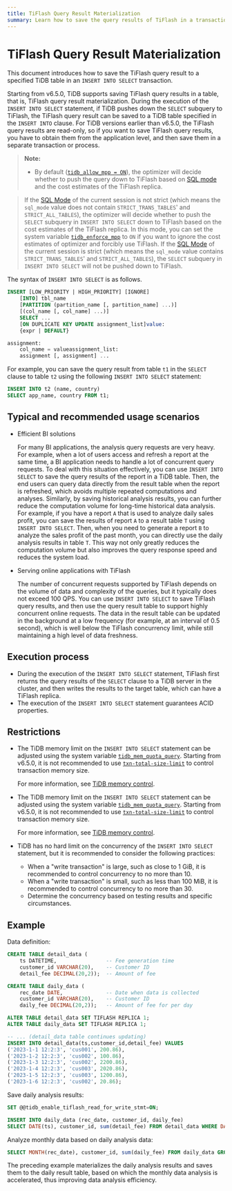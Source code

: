 ```yaml
---
title: TiFlash Query Result Materialization
summary: Learn how to save the query results of TiFlash in a transaction.
---
```


# TiFlash Query Result Materialization

This document introduces how to save the TiFlash query result to a specified TiDB table in an `INSERT INTO SELECT` transaction.

Starting from v6.5.0, TiDB supports saving TiFlash query results in a table, that is, TiFlash query result materialization. During the execution of the `INSERT INTO SELECT` statement, if TiDB pushes down the `SELECT` subquery to TiFlash, the TiFlash query result can be saved to a TiDB table specified in the `INSERT INTO` clause. For TiDB versions earlier than v6.5.0, the TiFlash query results are read-only, so if you want to save TiFlash query results, you have to obtain them from the application level, and then save them in a separate transaction or process.

> **Note:**
>
> - By default ([`tidb_allow_mpp = ON`](/system-variables.md#tidb_allow_mpp-new-in-v50)), the optimizer will decide whether to push the query down to TiFlash based on [SQL mode](/sql-mode.md) and the cost estimates of the TiFlash replica. 

> If the [SQL Mode](/sql-mode.md) of the current session is not strict (which means the `sql_mode` value does not contain `STRICT_TRANS_TABLES`' and `STRICT_ALL_TABLES`), the optimizer will decide whether to push the `SELECT` subquery in `INSERT INTO SELECT` down to TiFlash based on the cost estimates of the TiFlash replica. In this mode, you can set the system variable [`tidb_enforce_mpp`](/system-variables.md#tidb_enforce_mpp-new-in-v51) to `ON` if you want to ignore the cost estimates of optimizer and forcibly use TiFlash. 
> If the [SQL Mode](/sql-mode.md) of the current session is strict (which means the `sql_mode` value contains `STRICT_TRANS_TABLES`' and `STRICT_ALL_TABLES`), the `SELECT` subquery in `INSERT INTO SELECT` will not be pushed down to TiFlash.

The syntax of `INSERT INTO SELECT` is as follows.

```sql
INSERT [LOW_PRIORITY | HIGH_PRIORITY] [IGNORE]
    [INTO] tbl_name
    [PARTITION (partition_name [, partition_name] ...)]
    [(col_name [, col_name] ...)]
    SELECT ...
    [ON DUPLICATE KEY UPDATE assignment_list]value:
    {expr | DEFAULT}

assignment:
    col_name = valueassignment_list:
    assignment [, assignment] ...
```

For example, you can save the query result from table `t1` in the `SELECT` clause to table `t2` using the following `INSERT INTO SELECT` statement:

```sql
INSERT INTO t2 (name, country)
SELECT app_name, country FROM t1;
```

## Typical and recommended usage scenarios

- Efficient BI solutions

    For many BI applications, the analysis query requests are very heavy. For example, when a lot of users access and refresh a report at the same time, a BI application needs to handle a lot of concurrent query requests. To deal with this situation effectively, you can use `INSERT INTO SELECT` to save the query results of the report in a TiDB table. Then, the end users can query data directly from the result table when the report is refreshed, which avoids multiple repeated computations and analyses. Similarly, by saving historical analysis results, you can further reduce the computation volume for long-time historical data analysis. For example, if you have a report `A` that is used to analyze daily sales profit, you can save the results of report `A` to a result table `T` using `INSERT INTO SELECT`. Then, when you need to generate a report `B` to analyze the sales profit of the past month, you can directly use the daily analysis results in table `T`. This way not only greatly reduces the computation volume but also improves the query response speed and reduces the system load.

- Serving online applications with TiFlash

    The number of concurrent requests supported by TiFlash depends on the volume of data and complexity of the queries, but it typically does not exceed 100 QPS. You can use `INSERT INTO SELECT` to save TiFlash query results, and then use the query result table to support highly concurrent online requests. The data in the result table can be updated in the background at a low frequency (for example, at an interval of 0.5 second), which is well below the TiFlash concurrency limit, while still maintaining a high level of data freshness.

## Execution process

* During the execution of the `INSERT INTO SELECT` statement, TiFlash first returns the query results of the `SELECT` clause to a TiDB server in the cluster, and then writes the results to the target table, which can have a TiFlash replica.
* The execution of the `INSERT INTO SELECT` statement guarantees ACID properties.

## Restrictions

<CustomContent platform="tidb">

* The TiDB memory limit on the `INSERT INTO SELECT` statement can be adjusted using the system variable [`tidb_mem_quota_query`](/system-variables.md#tidb_mem_quota_query). Starting from v6.5.0, it is not recommended to use [`txn-total-size-limit`](/tidb-configuration-file.md#txn-total-size-limit) to control transaction memory size.

    For more information, see [TiDB memory control](/configure-memory-usage.md).

</CustomContent>

<CustomContent platform="tidb-cloud">

* The TiDB memory limit on the `INSERT INTO SELECT` statement can be adjusted using the system variable [`tidb_mem_quota_query`](/system-variables.md#tidb_mem_quota_query). Starting from v6.5.0, it is not recommended to use [`txn-total-size-limit`](https://docs.pingcap.com/tidb/stable/tidb-configuration-file#txn-total-size-limit) to control transaction memory size.

    For more information, see [TiDB memory control](https://docs.pingcap.com/tidb/stable/configure-memory-usage).

</CustomContent>

* TiDB has no hard limit on the concurrency of the `INSERT INTO SELECT` statement, but it is recommended to consider the following practices:

    * When a "write transaction" is large, such as close to 1 GiB, it is recommended to control concurrency to no more than 10.
    * When a "write transaction" is small, such as less than 100 MiB, it is recommended to control concurrency to no more than 30.
    * Determine the concurrency based on testing results and specific circumstances.

## Example

Data definition:

```sql
CREATE TABLE detail_data (
    ts DATETIME,                -- Fee generation time
    customer_id VARCHAR(20),    -- Customer ID
    detail_fee DECIMAL(20,2));  -- Amount of fee

CREATE TABLE daily_data (
    rec_date DATE,              -- Date when data is collected
    customer_id VARCHAR(20),    -- Customer ID
    daily_fee DECIMAL(20,2));   -- Amount of fee for per day

ALTER TABLE detail_data SET TIFLASH REPLICA 1;
ALTER TABLE daily_data SET TIFLASH REPLICA 1;

-- ... (detail_data table continues updating)
INSERT INTO detail_data(ts,customer_id,detail_fee) VALUES
('2023-1-1 12:2:3', 'cus001', 200.86),
('2023-1-2 12:2:3', 'cus002', 100.86),
('2023-1-3 12:2:3', 'cus002', 2200.86),
('2023-1-4 12:2:3', 'cus003', 2020.86),
('2023-1-5 12:2:3', 'cus003', 1200.86),
('2023-1-6 12:2:3', 'cus002', 20.86);
```

Save daily analysis results:

```sql
SET @@tidb_enable_tiflash_read_for_write_stmt=ON;

INSERT INTO daily_data (rec_date, customer_id, daily_fee)
SELECT DATE(ts), customer_id, sum(detail_fee) FROM detail_data WHERE DATE(ts) = CURRENT_DATE() GROUP BY DATE(ts), customer_id;
```

Analyze monthly data based on daily analysis data:

```sql
SELECT MONTH(rec_date), customer_id, sum(daily_fee) FROM daily_data GROUP BY MONTH(rec_date), customer_id;
```

The preceding example materializes the daily analysis results and saves them to the daily result table, based on which the monthly data analysis is accelerated, thus improving data analysis efficiency.
